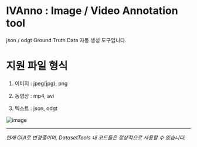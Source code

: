 # IVAnno : Image / Video Annotation tool

json / odgt Ground Truth Data 자동 생성 도구입니다.


# 지원 파일 형식

1. 이미지 : jpeg(jpg), png

2. 동영상 : mp4, avi

3. 텍스트 : json, odgt


![image](https://github.com/startedourmission/IVAnno/assets/53049011/f3e31688-005c-44d8-b52d-4a7b364ddb69)

* * *

*현재 GUI로 변경중이며, DatasetTools 내 코드들은 정상적으로 사용할 수 있습니다.*
